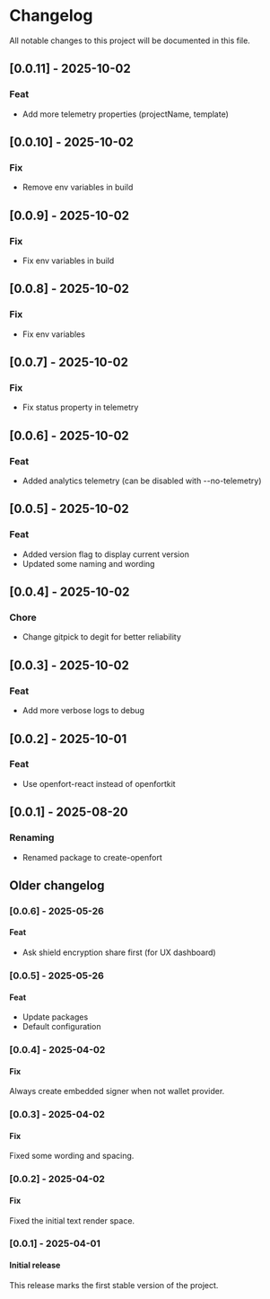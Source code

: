 # Changelog

All notable changes to this project will be documented in this file.

## [0.0.11] - 2025-10-02

### Feat

- Add more telemetry properties (projectName, template)

## [0.0.10] - 2025-10-02

### Fix

- Remove env variables in build

## [0.0.9] - 2025-10-02

### Fix

- Fix env variables in build

## [0.0.8] - 2025-10-02

### Fix

- Fix env variables

## [0.0.7] - 2025-10-02

### Fix

- Fix status property in telemetry

## [0.0.6] - 2025-10-02

### Feat

- Added analytics telemetry (can be disabled with --no-telemetry)

## [0.0.5] - 2025-10-02

### Feat

- Added version flag to display current version
- Updated some naming and wording

## [0.0.4] - 2025-10-02

### Chore

- Change gitpick to degit for better reliability

## [0.0.3] - 2025-10-02

### Feat

- Add more verbose logs to debug

## [0.0.2] - 2025-10-01

### Feat

- Use openfort-react instead of openfortkit

## [0.0.1] - 2025-08-20

### Renaming

- Renamed package to create-openfort

## Older changelog

### [0.0.6] - 2025-05-26

#### Feat

- Ask shield encryption share first (for UX dashboard)

### [0.0.5] - 2025-05-26

#### Feat

- Update packages
- Default configuration

### [0.0.4] - 2025-04-02

#### Fix

Always create embedded signer when not wallet provider.

### [0.0.3] - 2025-04-02

#### Fix

Fixed some wording and spacing.

### [0.0.2] - 2025-04-02

#### Fix

Fixed the initial text render space.

### [0.0.1] - 2025-04-01

#### Initial release

This release marks the first stable version of the project.

